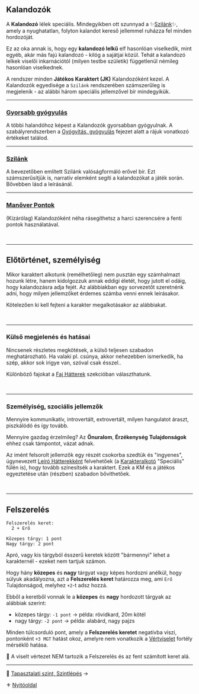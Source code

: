 ## Kalandozók

A **Kalandozó** lélek speciális. Mindegyikben ott szunnyad a ✨[Szilánk](014_03_szilank.md)✨, amely a nyughatatlan, folyton kalandot kereső jellemmel ruházza fel minden hordozóját.

Ez az oka annak is, hogy egy **kalandozó lelkű** elf hasonlóan viselkedik, mint egyéb, akár más fajú kalandozó - kilóg a sajátjai közül. Tehát a kalandozó lelkek viselői inkarnációtól (milyen testbe születik) függetlenül némileg hasonlóan viselkednek.

A rendszer minden **Játékos Karaktert (JK)** Kalandozóként kezel. A Kalandozók egyedisége a `Szilánk` rendszerében számszerűleg is megjelenik - az alábbi három speciális jellemzővel bír mindegyikük. 

---
### [Gyorsabb gyógyulás](140_gyogyitas_gyogyulas.md) 

A többi halandóhoz képest a Kalandozók gyorsabban gyógyulnak. A szabályrendszerben a [Gyógyítás, gyógyulás](140_gyogyitas_gyogyulas.md) fejezet alatt a rájuk vonatkozó értékeket találod.

---
### [Szilánk](014_03_szilank.md)

A bevezetőben említett Szilánk valóságformáló erővel bír. Ezt számszerűsítjük is, narratív elemként segíti a kalandozókat a játék során. Bővebben lásd a leírásánál.

---
### [Manőver Pontok](066_02_manover_pontok.md)

(Kizárólag) Kalandozóként néha rásegíthetsz a harci szerencsére a fenti pontok használatával.

<br />

---
## Előtörténet, személyiség

Mikor karaktert alkotunk (remélhetőleg) nem pusztán egy számhalmazt hozunk létre, hanem kidolgozzuk annak eddigi életét, hogy jutott el odáig, hogy kalandozásra adja fejét. Az alábbiakban egy sorvezetőt szeretnénk adni, hogy milyen jellemzőket érdemes számba venni ennek leírásakor.

Kötelezően ki kell fejteni a karakter megalkotásakor az alábbiakat.

<br />

---
### Külső megjelenés és hatásai

Nincsenek részletes megkötések, a külső teljesen szabadon meghatározható. Ha valaki pl. csúnya, akkor nehezebben ismerkedik, ha szép, akkor sok irigye van, szóval csak ésszel..

Különböző fajokat a [Faj Hátterek](021_faj_hatterek.md) szekcióban választhatunk.

<br />

---
### Személyiség, szociális jellemzők

Mennyire kommunikatív, introvertált, extrovertált, milyen hangulatot áraszt, piszkálódó és így tovább.

Mennyire gazdag érzelmileg? Az **Önuralom**, **Érzékenység** **Tulajdonságok** ehhez csak támpontot, vázat adnak.

Az imént felsorolt jellemzők egy részét csokorba szedtük és "ingyenes", úgynevezett [Leíró Hátterekként](022_leiro_hatterek.md) felvehetőek (a [Karakteralkotó](start.md#karakteralkot%C3%B3) "Speciális" fülén is), hogy tovább színesítsék a karaktert. Ezek a KM és a játékos egyeztetése után (részben) szabadon bővíthetőek.

<br />

---
## Felszerelés

```
Felszerelés keret:
  2 + Erő

Közepes tárgy: 1 pont
Nagy tárgy: 2 pont
```

Apró, vagy kis tárgyból ésszerű keretek között "bármennyi" lehet a karakternél - ezeket nem tartjuk számon.

Hogy hány **közepes** és **nagy** tárgyat vagy képes hordozni anélkül, hogy súlyuk akadályozna, azt a **Felszerelés keret** határozza meg, ami `Erő` Tulajdonságod, melyhez `+2`-t adsz hozzá.

Ebből a keretből vonnak le a **közepes** és **nagy** hordozott tárgyak az alábbiak szerint:

- közepes tárgy: `-1 pont` → példa: rövidkard, 20m kötél
- nagy tárgy: `-2 pont` → példa: alabárd, nagy pajzs

Minden túlcsorduló pont, amely a **Felszerelés keretet** negatívba viszi, pontonként `+3 MGT` hatást okoz, amelyre nem vonatkozik a [Vértviselet](fortelyok.harci/vertviselet.md) fortély mérséklő hatása.

🔆 A viselt vértezet NEM tartozik a Felszerelés és az fent számított keret alá.

---
🔗 [Tapasztalati szint, Szintlépés](013_tsz_szintlepes.md) →

⚜️ [Nyitóoldal](start.md#1-karakteralkot%C3%A1s)
